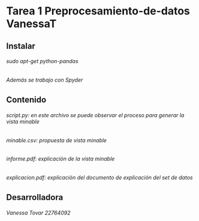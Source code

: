 # Tarea 1 Preprocesamiento-de-datos VanessaT

## Instalar
###### sudo apt-get python-pandas

###### Además se trabajo con Spyder

## Contenido
###### script.py: en este archivo se puede observar el proceso para generar la vista minable 
###### minable.csv: propuesta de vista minable
###### informe.pdf: explicación de la vista minable
###### explicacion.pdf: explicación del documento de explicación del set de datos

## Desarrolladora
###### Vanessa Tovar 22764092
